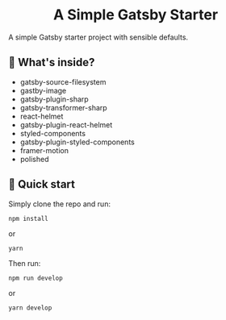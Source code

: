 <h1 align="center">A Simple Gatsby Starter</h1>

A simple Gatsby starter project with sensible defaults.

## 🧐 What's inside?

* gatsby-source-filesystem
* gastby-image
* gatsby-plugin-sharp
* gatsby-transformer-sharp
* react-helmet
* gatsby-plugin-react-helmet
* styled-components
* gatsby-plugin-styled-components
* framer-motion
* polished

## 🚀 Quick start

Simply clone the repo and run:
```shell
npm install
```
or 
```shell
yarn 
```
Then run:
```shell
npm run develop
```
or
```shell
yarn develop
```
